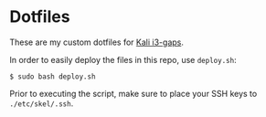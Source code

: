 # Dotfiles
These are my custom dotfiles for [Kali i3-gaps][Kali i3-gaps].

In order to easily deploy the files in this repo, use `deploy.sh`:

```
$ sudo bash deploy.sh
```

Prior to executing the script, make sure to place your SSH keys to `./etc/skel/.ssh`.

[Kali i3-gaps]: https://gitlab.com/Arszilla/kali-i3_gaps